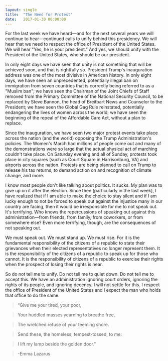 ```yaml
---
layout: single
title:  "The Need for Protest"
date:   2017-01-30 00:00:00
---
```


For the last week we have heard—and for the next several years we will continue
to hear—continued calls to unify behind this presidency. We will hear that we
need to respect the office of President of the United States. We will hear
"Yes, he is your president." And yes, we should unify with the President of the
United States, who should be our president.

In only eight days we have seen that unity is not something that will be
achieved soon, and that is rightfully so. President Trump's inauguration
address was one of the most divisive in American history. In only eight days,
we have seen an unprecedented, potentially illegal ban on immigration from
seven countries that is correctly being referred to as a "Muslim ban"; we have
seen the Chairman of the Joint Chiefs of Staff removed from the Primary
Committee of the National Security Council, to be replaced by Steve Bannon, the
head of Breitbart News and Counselor to the President; we have seen the Global
Gag Rule reinstated, potentially endangering the lives of women across the
world; we have seen the beginning of the repeal of the Affordable Care Act,
without a plan to replace.

Since the inauguration, we have seen two major protest events take place across
the nation (and the world) opposing the Trump Administration's policies. The
Women's March had millions of people come out and many of the demonstrations
were so large that the actual physical act of marching couldn't take place. On
Saturday evening and all of Sunday, protests took place in city squares (such
as Court Square in Harrisonburg, VA) and airports across the nation. Protests
are being planned to call on Trump to release his tax returns, to demand action
on and recognition of climate change, and more.

I know most people don't like talking about politics. It sucks. My plan was to
give up on it after the election. Since then (particularly in the last week), I
have realized that if I am able to make the choice to stay silent and if I am
lucky enough to not be forced to speak out against the injustice many in our
country are facing, then it would be irresponsible for me to not speak out.
It's terrifying. Who knows the repercussions of speaking out against this
administration—from friends, from family, from coworkers, or from somewhere
else? Even more terrifying, though, are the consequences of not speaking out.

We must speak out. We must stand up. We must rise. For it is the fundamental
responsibility of the citizens of a republic to state their grievances when
their elected representatives no longer represent them. It is the
responsibility of the citizens of a republic to speak up for those who cannot.
It is the responsibility of citizens of a republic to exercise their rights
when the prospect of losing their rights is near.

So do not tell me to unify. Do not tell me to quiet down. Do not tell me to
accept this. We have an administration ignoring court orders, ignoring the
rights of its people, and ignoring decency. I will not settle for this. I
respect the office of President of the United States and I expect the man who
holds that office to do the same.

>“Give me your tired, your poor,

>Your huddled masses yearning to breathe free,

>The wretched refuse of your teeming shore.

>Send these, the homeless, tempest-tossed, to me:

>I lift my lamp beside the golden door.”

>-Emma Lazarus

